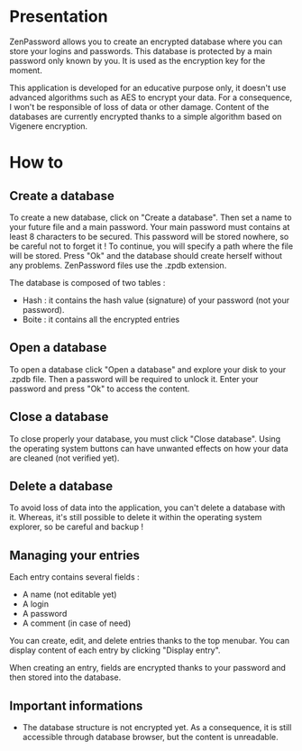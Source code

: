 # Presentation
ZenPassword allows you to create an encrypted database where you can store your logins and passwords. This database is protected by a main password only known by you. It is used as the encryption key for the moment.

This application is developed for an educative purpose only, it doesn't use advanced algorithms such as AES to encrypt your data. For a consequence, I won't be responsible of loss of data or other damage.
Content of the databases are currently encrypted thanks to a simple algorithm based on Vigenere encryption.

# How to
## Create a database
To create a new database, click on "Create a database". Then set a name to your future file and a main password. Your main password must contains at least 8 characters to be secured. This password will be stored nowhere, so be careful not to forget it !
To continue, you will specify a path where the file will be stored.
Press "Ok" and the database should create herself without any problems.
ZenPassword files use the .zpdb extension.

The database is composed of two tables :
* Hash : it contains the hash value (signature) of your password (not your password).
* Boite : it contains all the encrypted entries

## Open a database
To open a database click "Open a database" and explore your disk to your .zpdb file. Then a password will be required to unlock it. Enter your password and press "Ok" to access the content.

## Close a database
To close properly your database, you must click "Close database". Using the operating system buttons can have unwanted effects on how your data are cleaned (not verified yet).
## Delete a database
To avoid loss of data into the application, you can't delete a database with it. Whereas, it's still possible to delete it within the operating system explorer, so be careful and backup !

## Managing your entries
Each entry contains several fields :
* A name (not editable yet)
* A login
* A password
* A comment (in case of need)

You can create, edit, and delete entries thanks to the top menubar. You can display content of each entry by clicking "Display entry".

When creating an entry, fields are encrypted thanks to your password and then stored into the database.

## Important informations
* The database structure is not encrypted yet. As a consequence, it is still accessible through database browser, but the content is unreadable.
